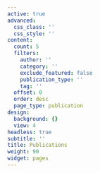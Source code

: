 ```yaml
---
active: true
advanced:
  css_class: ''
  css_style: ''
content:
  count: 5
  filters:
    author: ''
    category: ''
    exclude_featured: false
    publication_type: ''
    tag: ''
  offset: 0
  order: desc
  page_type: publication
design:
  background: {}
  view: 4
headless: true
subtitle: ''
title: Publications
weight: 90
widget: pages
---
```

<!-- {{% callout note %}}
Quickly discover relevant content by [filtering publications]({{< ref "/publication/_index.md" >}}).
{{% /callout %}} -->
